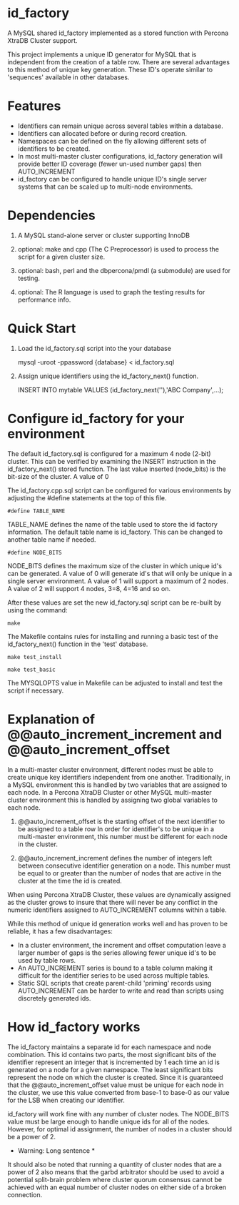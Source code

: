 # id_factory

A MySQL shared id_factory implemented as a stored function with Percona XtraDB
Cluster support.

This project implements a unique ID generator for MySQL that is independent
from the creation of a table row.  There are several advantages to this method
of unique key generation.  These ID's operate similar to 'sequences' available
in other databases.

# Features

* Identifiers can remain unique across several tables within a database.
* Identifiers can allocated before or during record creation.
* Namespaces can be defined on the fly allowing different sets of identifiers
to be created.
* In most multi-master cluster configurations, id_factory generation will
provide better ID coverage (fewer un-used number gaps) then AUTO_INCREMENT
* id_factory can be configured to handle unique ID's single server systems
that can be scaled up to multi-node environments.

# Dependencies

1.  A MySQL stand-alone server or cluster supporting InnoDB

2.  optional: make and cpp (The C Preprocessor) is used to process the script
    for a given cluster size.

3.  optional: bash, perl and the dbpercona/pmdl (a submodule) are used for
    testing.

4.  optional: The R language is used to graph the testing results for
    performance info.

# Quick Start

1. Load the id_factory.sql script into the your database

    mysql -uroot -ppassword {database} < id_factory.sql

2.  Assign unique identifiers using the id_factory_next() function.

    INSERT INTO mytable VALUES (id_factory_next(''),'ABC Company',...);

# Configure id_factory for your environment

The default id_factory.sql is configured for a maximum 4 node (2-bit) cluster.
This can be verified by examining the INSERT instruction in the
id_factory_next() stored function.  The last value inserted (node_bits) is the
bit-size of the cluster.  A value of 0

The id_factory.cpp.sql script can be configured for various environments by
adjusting the #define statements at the top of this file.

    #define TABLE_NAME

TABLE_NAME defines the name of the table used to store the id factory
information.  The default table name is id_factory.  This can be changed to
another table name if needed.

    #define NODE_BITS

NODE_BITS defines the maximum size of the cluster in which unique id's can be
generated.  A value of 0 will generate id's that will only be unique in
a single server environment.  A value of 1 will support a maximum of 2 nodes.
A value of 2 will support 4 nodes,  3=8, 4=16 and so on.

After these values are set the new id_factory.sql script can be re-built by
using the command:

    make

The Makefile contains rules for installing and running a basic test of the
id_factory_next() function in the 'test' database.

    make test_install

    make test_basic

The MYSQLOPTS value in Makefile can be adjusted to install and test the script
if necessary.

# Explanation of @@auto_increment_increment and @@auto_increment_offset

In a multi-master cluster environment, different nodes must be able to create
unique key identifiers independent from one another.  Traditionally,  in
a MySQL environment this is handled by two variables that are assigned to each
node.  In a Percona XtraDB Cluster or other MySQL multi-master cluster
environment this is handled by assigning two global variables to each node.

1. @@auto_increment_offset is the starting offset of the next identifier to be
   assigned to a table row  In order for identifier's to be unique in
   a multi-master environment, this number must be different for each node in
   the cluster.  
   
2. @@auto_increment_increment defines the number of integers left between
   consecutive identifier generation on a node.  This number must be equal to
   or greater than the number of nodes that are active in the cluster at the
   time the id is created.

When using Percona XtraDB Cluster, these values are dynamically assigned as
the cluster grows to insure that there will never be any conflict in the
numeric identifiers assigned to AUTO_INCREMENT columns within a table.

While this method of unique id generation works well and has proven to be
reliable, it has a few disadvantages:

* In a cluster environment, the increment and offset computation leave
a larger number of gaps is the series allowing fewer unique id's to be used by
table rows.
* An AUTO_INCREMENT series is bound to a table column making it difficult for
the identifier series to be used across multiple tables.
* Static SQL scripts that create parent-child 'priming' records using
AUTO_INCREMENT can be harder to write and read than scripts using discretely
generated ids.

# How id_factory works

The id_factory maintains a separate id for each namespace and node
combination.  This id contains two parts,  the most significant bits of the
identifier represent an integer that is incremented by 1 each time an id is
generated on a node for a given namespace.  The least significant bits
represent the node on which the cluster is created.  Since it is guaranteed
that the @@auto_increment_offset value must be unique for each node in the
cluster, we use this value converted from base-1 to base-0 as our value for
the LSB when creating our identifier.

id_factory will work fine with any number of cluster nodes.  The NODE_BITS
value must be large enough to handle unique ids for all of the nodes.
However, for optimal id assignment, the number of nodes in a cluster should be
a power of 2.

* Warning: Long sentence *  

It should also be noted that running a quantity of cluster nodes that are
a power of 2 also means that the garbd arbitrator should be used to avoid
a potential split-brain problem where cluster quorum consensus cannot be
achieved with an equal number of cluster nodes on either side of a broken
connection. 
